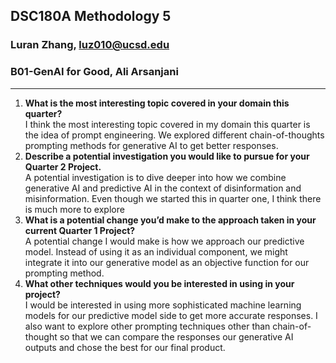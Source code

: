 ## DSC180A Methodology 5
### Luran Zhang, luz010@ucsd.edu
### B01-GenAI for Good, Ali Arsanjani
---
1. **What is the most interesting topic covered in your domain this quarter?**  
   I think the most interesting topic covered in my domain this quarter is the idea of prompt engineering. We explored different chain-of-thoughts prompting methods for generative AI to get better responses.
2. **Describe a potential investigation you would like to pursue for your Quarter 2 Project.**  
   A potential investigation is to dive deeper into how we combine generative AI and predictive AI in the context of disinformation and misinformation. Even though we started this in quarter one, I think there is much more to explore
3. **What is a potential change you’d make to the approach taken in your current Quarter 1 Project?**  
   A potential change I would make is how we approach our predictive model. Instead of using it as an individual component, we might integrate it into our generative model as an objective function for our prompting method.
4. **What other techniques would you be interested in using in your project?**  
   I would be interested in using more sophisticated machine learning models for our predictive model side to get more accurate responses. I also want to explore other prompting techniques other than chain-of-thought so that we can compare the responses our generative AI outputs and chose the best for our final product. 

